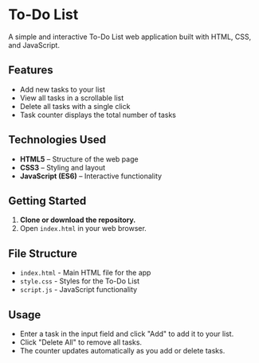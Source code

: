 # To-Do List

A simple and interactive To-Do List web application built with HTML, CSS, and JavaScript.

## Features

- Add new tasks to your list
- View all tasks in a scrollable list
- Delete all tasks with a single click
- Task counter displays the total number of tasks

## Technologies Used

- **HTML5** – Structure of the web page
- **CSS3** – Styling and layout
- **JavaScript (ES6)** – Interactive functionality

## Getting Started

1. **Clone or download the repository.**
2. Open `index.html` in your web browser.

## File Structure

- `index.html` - Main HTML file for the app
- `style.css` - Styles for the To-Do List
- `script.js` - JavaScript functionality

## Usage

- Enter a task in the input field and click "Add" to add it to your list.
- Click "Delete All" to remove all tasks.
- The counter updates automatically as you add or delete tasks.
